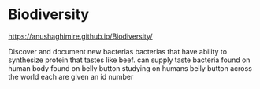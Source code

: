 # Biodiversity
https://anushaghimire.github.io/Biodiversity/

Discover and document new bacterias
bacterias that have ability to synthesize protein that tastes like beef.
can supply taste 
bacteria found on human body
found on belly button
studying on humans belly button across the world
each are given an id number 
